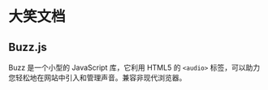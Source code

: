 # 大笑文档

## Buzz.js

Buzz 是一个小型的 JavaScript 库，它利用 HTML5 的 `<audio>` 标签，可以助力您轻松地在网站中引入和管理声音。兼容非现代浏览器。

